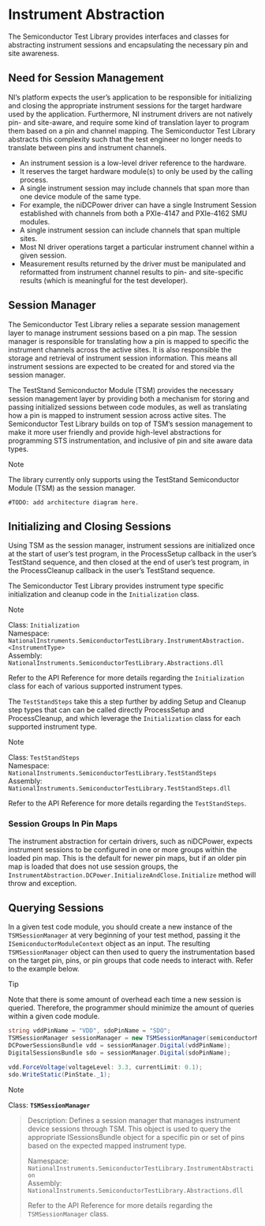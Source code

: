 # Instrument Abstraction

The Semiconductor Test Library provides interfaces and classes for abstracting instrument sessions and encapsulating the necessary pin and site awareness.

## Need for Session Management

NI’s platform expects the user’s application to be responsible for initializing and closing the appropriate instrument sessions for the target hardware used by the application. Furthermore, NI instrument drivers are not natively pin- and site-aware, and require some kind of translation layer to program them based on a pin and channel mapping. The Semiconductor Test Library abstracts this complexity such that the test engineer no longer needs to translate between pins and instrument channels.

- An instrument session is a low-level driver reference to the hardware.
- It reserves the target hardware module(s) to only be used by the calling process.
- A single instrument session may include channels that span more than one device module of the same type.
- For example, the niDCPower driver can have a single Instrument Session established with channels from both a PXIe-4147 and PXIe-4162 SMU modules.
- A single instrument session can include channels that span multiple sites.
- Most NI driver operations target a particular instrument channel within a given session.
- Measurement results returned by the driver must be manipulated and reformatted from instrument channel results to pin- and site-specific results (which is meaningful for the test developer).

## Session Manager

The Semiconductor Test Library relies a separate session management layer to manage instrument sessions based on a pin map. The session manager is responsible for translating how a pin is mapped to specific the instrument channels across the active sites. It is also responsible the storage and retrieval of instrument session information. This means all instrument sessions are expected to be created for and stored via the session manager.

The TestStand Semiconductor Module (TSM) provides the necessary session management layer by providing both a mechanism for storing and passing initialized sessions between code modules, as well as translating how a pin is mapped to instrument session across active sites. The Semiconductor Test Library builds on top of TSM’s session management to make it more user friendly and provide high-level abstractions for programming STS instrumentation, and inclusive of pin and site aware data types.

> [!NOTE]
> The library currently only supports using the TestStand Semiconductor Module (TSM) as the session manager.

```mermaid
#TODO: add architecture diagram here.
```

## Initializing and Closing Sessions

Using TSM as the session manager, instrument sessions are initialized once at the start of user’s test program, in the ProcessSetup callback in the user’s TestStand sequence, and then closed at the end of user’s test program, in the ProcessCleanup callback in the user’s TestStand sequence.

The Semiconductor Test Library provides instrument type specific initialization and cleanup code in the `Initialization` class.

> [!NOTE]
> Class: `Initialization`\
> Namespace: `NationalInstruments.SemiconductorTestLibrary.InstrumentAbstraction.<InstrumentType>` \
> Assembly: `NationalInstruments.SemiconductorTestLibrary.Abstractions.dll`
>
> Refer to the API Reference for more details regarding the `Initialization` class for each of various supported instrument types.

The `TestStandSteps` take this a step further by adding Setup and Cleanup step types that can can be called directly ProcessSetup and ProcessCleanup, and which leverage the `Initialization` class for each supported instrument type.

> [!NOTE]
> Class: `TestStandSteps` \
> Namespace: `NationalInstruments.SemiconductorTestLibrary.TestStandSteps` \
> Assembly: `NationalInstruments.SemiconductorTestLibrary.TestStandSteps.dll`
>
> Refer to the API Reference for more details regarding the `TestStandSteps`.

### Session Groups In Pin Maps

The instrument abstraction for certain drivers, such as niDCPower, expects instrument sessions to be configured in one or more groups within the loaded pin map. This is the default for newer pin maps, but if an older pin map is loaded that does not use session groups, the `InstrumentAbstraction.DCPower.InitializeAndClose.Initialize` method will throw and exception.

## Querying Sessions

In a given test code module, you should create a new instance of the `TSMSessionManager` at very beginning of your test method, passing it the `ISemiconductorModuleContext` object as an input. The resulting `TSMSessionManager` object can then used to query the instrumentation based on the target pin, pins, or pin groups that code needs to interact with. Refer to the example below.

> [!TIP]
> Note that there is some amount of overhead each time a new session is queried. Therefore, the programmer should minimize the amount of queries within a given code module.

```C#
string vddPinName = "VDD", sdoPinName = "SDO";
TSMSessionManager sessionManager = new TSMSessionManager(semiconductorModuleContext);
DCPowerSessionsBundle vdd = sessionManager.Digital(vddPinName);
DigitalSessionsBundle sdo = sessionManager.Digital(sdoPinName);

vdd.ForceVoltage(voltageLevel: 3.3, currentLimit: 0.1);
sdo.WriteStatic(PinState._1);
```

>[!NOTE]
Class: **`TSMSessionManager`**
>
> Description: Defines a session manager that manages instrument device sessions through TSM. This object is used to query the appropriate ISessionsBundle object for a specific pin or set of pins based on the expected mapped instrument type.
>
> Namespace: `NationalInstruments.SemiconductorTestLibrary.InstrumentAbstraction` \
> Assembly: `NationalInstruments.SemiconductorTestLibrary.Abstractions.dll`
>
> Refer to the API Reference for more details regarding the `TSMSessionManager` class.
